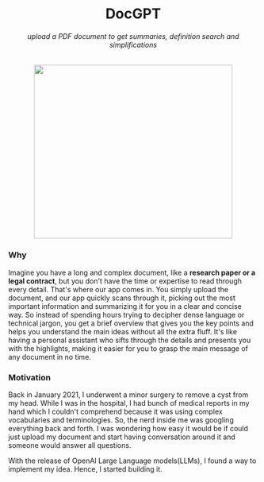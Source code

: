 <h1 align='center'> DocGPT </h1>
<h6 align='center'> upload a PDF document to get summaries, definition search and simplifications</h6>

<p  align='center'>
  <img src='https://github.com/akash19coder/DocGPT/assets/72060440/b0d5c74d-682d-4e9d-b98b-ca29be05abfa' width='400' height='350'>
<p>

### Why
Imagine you have a long and complex document, like a **research paper or a legal contract**, but you don't have the time or expertise to read through every detail. That's where our app comes in. You simply upload the document, and our app quickly scans through it, picking out the most important information and summarizing it for you in a clear and concise way. So instead of spending hours trying to decipher dense language or technical jargon, you get a brief overview that gives you the key points and helps you understand the main ideas without all the extra fluff. It's like having a personal assistant who sifts through the details and presents you with the highlights, making it easier for you to grasp the main message of any document in no time.

### Motivation
Back in January 2021, I underwent a minor surgery to remove a cyst from my head. While I was in the hospital, I had bunch of medical reports in my hand which I couldn't comprehend because it was using  complex vocabularies and terminologies. So, the nerd inside me was googling everything back and forth. I was wondering how easy it would be if could just upload my document and start having conversation around it and someone would answer all questions.

With the release of OpenAI Large Language models(LLMs), I found a way to implement my idea. Hence, I started building it.




